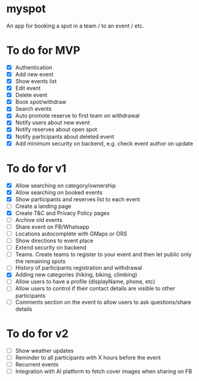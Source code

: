 # myspot
An app for booking a spot in a team / to an event / etc.

# To do for MVP
- [x] Authentication
- [x] Add new event
- [x] Show events list
- [x] Edit event
- [x] Delete event
- [x] Book spot/withdraw
- [x] Search events
- [x] Auto promote reserve to first team on withdrawal
- [x] Notify users about new event
- [x] Notify reserves about open spot 
- [x] Notify participants about deleted event 
- [x] Add minimum security on backend, e.g. check event author on update

# To do for v1
- [x] Allow searching on category/ownership
- [x] Allow searching on booked events
- [x] Show participants and reserves list to each event
- [ ] Create a landing page
- [x] Create T&C and Privacy Policy pages
- [ ] Archive old events
- [ ] Share event on FB/Whatsapp
- [ ] Locations autocomplete with GMaps or ORS
- [ ] Show directions to event place
- [ ] Extend security on backend
- [ ] Teams. Create teams to register to your event and then let public only the remaining spots
- [ ] History of participants registration and withdrawal
- [x] Adding new categories (hiking, biking, climbing)
- [ ] Allow users to have a profile (displayName, phone, etc)
- [ ] Allow users to control if their contact details are visible to other participants
- [ ] Comments section on the event to allow users to ask questions/share details

# To do for v2
- [ ] Show weather updates
- [ ] Reminder to all participants with X hours before the event
- [ ] Recurrent events
- [ ] Integration with AI platform to fetch cover images when sharing on FB
